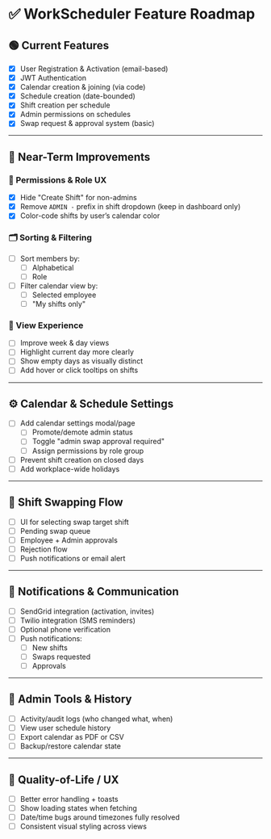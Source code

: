
# ✅ WorkScheduler Feature Roadmap

## 🟢 Current Features
- [x] User Registration & Activation (email-based)
- [x] JWT Authentication
- [x] Calendar creation & joining (via code)
- [x] Schedule creation (date-bounded)
- [x] Shift creation per schedule
- [x] Admin permissions on schedules
- [x] Swap request & approval system (basic)

---

## 🔨 Near-Term Improvements

### 🔐 Permissions & Role UX
- [x] Hide "Create Shift" for non-admins
- [x] Remove `ADMIN -` prefix in shift dropdown (keep in dashboard only)
- [x] Color-code shifts by user’s calendar color

### 🗂️ Sorting & Filtering
- [ ] Sort members by:
  - [ ] Alphabetical
  - [ ] Role
- [ ] Filter calendar view by:
  - [ ] Selected employee
  - [ ] "My shifts only"

### 📅 View Experience
- [ ] Improve week & day views
- [ ] Highlight current day more clearly
- [ ] Show empty days as visually distinct
- [ ] Add hover or click tooltips on shifts

---

## ⚙️ Calendar & Schedule Settings
- [ ] Add calendar settings modal/page
  - [ ] Promote/demote admin status
  - [ ] Toggle "admin swap approval required"
  - [ ] Assign permissions by role group
- [ ] Prevent shift creation on closed days
- [ ] Add workplace-wide holidays

---

## 🔄 Shift Swapping Flow
- [ ] UI for selecting swap target shift
- [ ] Pending swap queue
- [ ] Employee + Admin approvals
- [ ] Rejection flow
- [ ] Push notifications or email alert

---

## 🔔 Notifications & Communication
- [ ] SendGrid integration (activation, invites)
- [ ] Twilio integration (SMS reminders)
- [ ] Optional phone verification
- [ ] Push notifications:
  - [ ] New shifts
  - [ ] Swaps requested
  - [ ] Approvals

---

## 🧪 Admin Tools & History
- [ ] Activity/audit logs (who changed what, when)
- [ ] View user schedule history
- [ ] Export calendar as PDF or CSV
- [ ] Backup/restore calendar state

---

## 🧼 Quality-of-Life / UX
- [ ] Better error handling + toasts
- [ ] Show loading states when fetching
- [ ] Date/time bugs around timezones fully resolved
- [ ] Consistent visual styling across views
